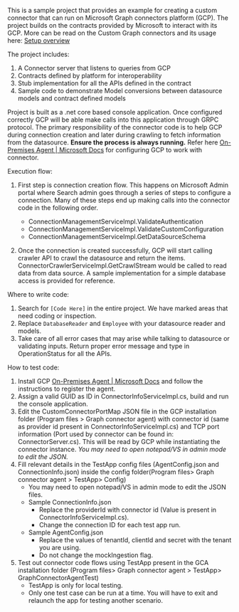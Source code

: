 This is a sample project that provides an example for creating a custom connector that can run on Microsoft Graph connectors platform (GCP). The project builds on the contracts provided by Microsoft to interact with its GCP. More can be read on the Custom Graph connectors and its usage here: [Setup overview](https://docs.microsoft.com/en-us/microsoftsearch/configure-connector "Setup overview")

The project includes:

   1. A Connector server that listens to queries from GCP
   2. Contracts defined by platform for interoperability
   3. Stub implementation for all the APIs defined in the contract
   4. Sample code to demonstrate Model conversions between datasource models and contract defined models

Project is built as a .net core based console application. Once configured correctly GCP will be able make calls into this application through GRPC protocol. The primary responsibility of the connector code is to help GCP during connection creation and later during crawling to fetch information from the datasource. **Ensure the process is always running.** Refer here [On-Premises Agent | Microsoft Docs](https://docs.microsoft.com/en-us/MicrosoftSearch/graph-connector-agent "On-Premises Agent | Microsoft Docs") for configuring GCP to work with connector.

Execution flow:

1. First step is connection creation flow. This happens on Microsoft Admin portal where Search admin goes through a series of steps to configure a connection. Many of these steps end up making calls into the connector code in the following order.
	- ConnectionManagementServiceImpl.ValidateAuthentication
	- ConnectionManagementServiceImpl.ValidateCustomConfiguration
	- ConnectionManagementServiceImpl.GetDataSourceSchema

2. Once the connection is created successfully, GCP will start calling crawler API to crawl the datasource and return the items. ConnectorCrawlerServiceImpl.GetCrawlStream would be called to read data from data source. A sample implementation for a simple database access is provided for reference.

Where to write code:

   1. Search for `[Code Here]` in the entire project. We have marked areas that need coding or inspection.
   2. Replace `DatabaseReader` and `Employee` with your datasource reader and models.
   3. Take care of all error cases that may arise while talking to datasource or validating inputs. Return proper error message and type in OperationStatus for all the APIs.

How to test code:
1. Install GCP [On-Premises Agent | Microsoft Docs](https://docs.microsoft.com/en-us/MicrosoftSearch/graph-connector-agent "On-Premises Agent | Microsoft Docs") and follow the instructions to register the agent.
2. Assign a valid GUID as ID in ConnectorInfoServiceImpl.cs, build and run the console application.
3. Edit the CustomConnectorPortMap JSON file in the GCP installation folder (Program files > Graph connector agent) with connector id (same as provider id present in ConnectorInfoServiceImpl.cs) and TCP port information (Port used by connector can be found in: ConnectorServer.cs). This will be read by GCP while instantiating the connector instance. *You may need to open notepad/VS in admin mode to edit the JSON.*
4. Fill relevant details in the TestApp config files (AgentConfig.json and ConnectionInfo.json) inside the config folder(Program files> Graph connector agent > TestApp> Config)
	- You may need to open notepad/VS in admin mode to edit the JSON files.
	- Sample ConnectionInfo.json
		- Replace the providerId with connector id (Value is present in ConnectorInfoServiceImpl.cs).
		- Change the connection ID for each test app run.
	- Sample AgentConfig.json
		- Replace the values of tenantId, clientId and secret with the tenant you are using.
		- Do not change the mockIngestion flag.
5. Test out connector code flows using TestApp present in the GCA installation folder (Program files> Graph connector agent > TestApp> GraphConnectorAgentTest)
	- TestApp is only for local testing.
	- Only one test case can be run at a time. You will have to exit and relaunch the app for testing another scenario.
